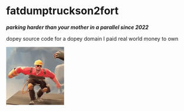 # fatdumptruckson2fort

***parking harder than your mother in a parallel since 2022***

dopey source code for a dopey domain I paid real world money to own

![tf2 engineer dancing](static/img/engidance.png)
